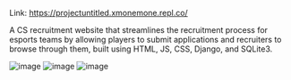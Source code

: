 Link: https://projectuntitled.xmonemone.repl.co/

A CS recruitment website that streamlines the recruitment process for esports teams by allowing players to submit applications and recruiters to browse through them, built using HTML, JS, CSS, Django, and SQLite3.

![image](https://github.com/xMoneMone/Project_Untitled/assets/92688848/adf65140-7a4b-47bc-84c8-c31842f4c812)
![image](https://github.com/xMoneMone/Project_Untitled/assets/92688848/37748ec6-21ef-4dfd-8ff9-c9489a227eab)
![image](https://github.com/xMoneMone/Project_Untitled/assets/92688848/ed879ee5-049a-4e80-87d7-58071eb71710)

